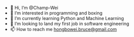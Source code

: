 - 👋 Hi, I’m @Champ-Wei
- 👀 I’m interested in programming and boxing
- 🌱 I’m currently learning Python and Machine Learning
- 💞️ I’m looking to land my first job in software engineering
- 📫 How to reach me hongbowei.bruce@gmail.com

<!---
Champ-Wei/Champ-Wei is a ✨ special ✨ repository because its `README.md` (this file) appears on your GitHub profile.
You can click the Preview link to take a look at your changes.
--->
